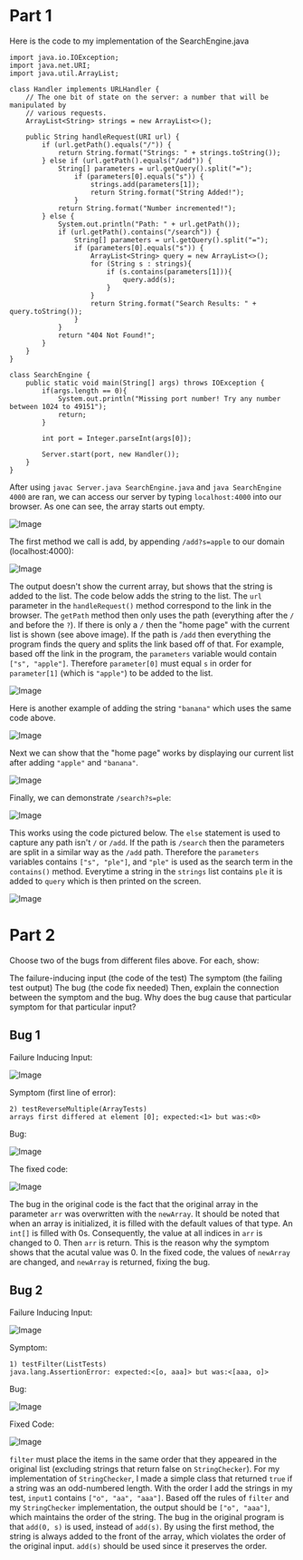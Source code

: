 # Part 1

Here is the code to my implementation of the SearchEngine.java
```
import java.io.IOException;
import java.net.URI;
import java.util.ArrayList;

class Handler implements URLHandler {
    // The one bit of state on the server: a number that will be manipulated by
    // various requests.
    ArrayList<String> strings = new ArrayList<>();

    public String handleRequest(URI url) {
        if (url.getPath().equals("/")) {
            return String.format("Strings: " + strings.toString());
        } else if (url.getPath().equals("/add")) {
            String[] parameters = url.getQuery().split("=");
                if (parameters[0].equals("s")) {
                    strings.add(parameters[1]);
                    return String.format("String Added!");
                }
            return String.format("Number incremented!");
        } else {
            System.out.println("Path: " + url.getPath());
            if (url.getPath().contains("/search")) {
                String[] parameters = url.getQuery().split("=");
                if (parameters[0].equals("s")) {
                    ArrayList<String> query = new ArrayList<>();
                    for (String s : strings){
                        if (s.contains(parameters[1])){
                            query.add(s);
                        }
                    }
                    return String.format("Search Results: " + query.toString());
                }
            }
            return "404 Not Found!";
        }
    }
}

class SearchEngine {
    public static void main(String[] args) throws IOException {
        if(args.length == 0){
            System.out.println("Missing port number! Try any number between 1024 to 49151");
            return;
        }

        int port = Integer.parseInt(args[0]);

        Server.start(port, new Handler());
    }
}
```

After using `javac Server.java SearchEngine.java` and `java SearchEngine 4000` are ran, we can access our server by typing `localhost:4000` into our browser. As one can see, the array starts out empty.

![Image](Images/lab20.PNG)

The first method we call is add, by appending `/add?s=apple` to our domain (localhost:4000):

![Image](Images/lab21.PNG)

The output doesn't show the current array, but shows that the string is added to the list. The code below adds the string to the list. The `url` parameter in the `handleRequest()` method correspond to the link in the browser. The `getPath` method then only uses the path (everything after the `/` and before the `?`). If there is only a `/` then the "home page" with the current list is shown (see above image). If the path is `/add` then everything the program finds the query and splits the link based off of that. For example, based off the link in the program, the `parameters` variable would contain `["s", "apple"]`. Therefore `parameter[0]` must equal `s` in order for `parameter[1]` (which is `"apple"`) to be added to the list.

![Image](Images/lab25.PNG)

Here is another example of adding the string `"banana"` which uses the same code above.

![Image](Images/lab22.PNG)

Next we can show that the "home page" works by displaying our current list after adding `"apple"` and `"banana"`.

![Image](Images/lab23.PNG)

Finally, we can demonstrate `/search?s=ple`:

![Image](Images/lab24.PNG)

This works using the code pictured below. The `else` statement is used to capture any path isn't `/` or `/add`. If the path is `/search` then the parameters are split in a similar way as the `/add` path. Therefore the `parameters` variables contains `["s", "ple"]`, and `"ple"` is used as the search term in the `contains()` method. Everytime a string in the `strings` list contains `ple` it is added to `query` which is then printed on the screen.

![Image](Images/lab26.PNG)



# Part 2
Choose two of the bugs from different files above. For each, show:

The failure-inducing input (the code of the test)
The symptom (the failing test output)
The bug (the code fix needed)
Then, explain the connection between the symptom and the bug. Why does the bug cause that particular symptom for that particular input?

## Bug 1

Failure Inducing Input:

![Image](Images/lab29.PNG)

Symptom (first line of error):
```
2) testReverseMultiple(ArrayTests)
arrays first differed at element [0]; expected:<1> but was:<0> 
```
Bug:

![Image](Images/lab27.PNG)

The fixed code:

![Image](Images/lab28.PNG)

The bug in the original code is the fact that the original array in the parameter `arr` was overwritten with the `newArray`. It should be noted that when an array is initialized, it is filled with the default values of that type. An `int[]` is filled with 0s. Consequently, the value at all indices in `arr` is changed to 0. Then `arr` is return. This is the reason why the symptom shows that the acutal value was 0. In the fixed code, the values of `newArray` are changed, and `newArray` is returned, fixing the bug.

## Bug 2

Failure Inducing Input:

![Image](Images/lab2-10.PNG)

Symptom:

```
1) testFilter(ListTests)
java.lang.AssertionError: expected:<[o, aaa]> but was:<[aaa, o]>
```

Bug:

![Image](Images/lab2-12.PNG)

Fixed Code:

![Image](Images/lab2-11.PNG)

`filter` must place the items in the same order that they appeared in the original list (excluding strings that return false on `StringChecker`). For my implementation of `StringChecker`, I made a simple class that returned `true` if a string was an odd-numbered length. With the order I add the strings in my test, `input1` contains `["o", "aa", "aaa"]`. Based off the rules of `filter` and my `StringChecker` implementation, the output should be `["o", "aaa"]`, which maintains the order of the string. The bug in the original program is that `add(0, s)` is used, instead of `add(s)`. By using the first method, the string is always added to the front of the array, which violates the order of the original input. `add(s)` should be used since it preserves the order.



